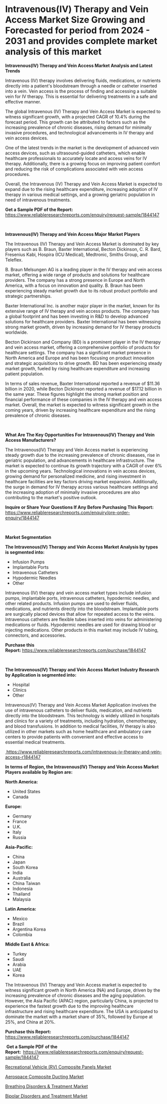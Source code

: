 <p><h1>Intravenous(IV) Therapy and Vein Access Market Size Growing and Forecasted for period from 2024 - 2031 and provides complete market analysis of this market</h1></p><p><strong>Intravenous(IV) Therapy and Vein Access Market Analysis and Latest Trends</strong></p>
<p><p>Intravenous (IV) therapy involves delivering fluids, medications, or nutrients directly into a patient's bloodstream through a needle or catheter inserted into a vein. Vein access is the process of finding and accessing a suitable vein for IV therapy. This is essential for delivering treatments in a safe and effective manner.</p><p>The global Intravenous (IV) Therapy and Vein Access Market is expected to witness significant growth, with a projected CAGR of 10.4% during the forecast period. This growth can be attributed to factors such as the increasing prevalence of chronic diseases, rising demand for minimally invasive procedures, and technological advancements in IV therapy and vein access devices.</p><p>One of the latest trends in the market is the development of advanced vein access devices, such as ultrasound-guided catheters, which enable healthcare professionals to accurately locate and access veins for IV therapy. Additionally, there is a growing focus on improving patient comfort and reducing the risk of complications associated with vein access procedures.</p><p>Overall, the Intravenous (IV) Therapy and Vein Access Market is expected to expand due to the rising healthcare expenditure, increasing adoption of IV therapy in various medical settings, and a growing geriatric population in need of intravenous treatments.</p></p>
<p><strong>Get a Sample PDF of the Report:&nbsp;</strong> <a href="https://www.reliableresearchreports.com/enquiry/request-sample/1844147">https://www.reliableresearchreports.com/enquiry/request-sample/1844147</a></p>
<p>&nbsp;</p>
<p><strong>Intravenous(IV) Therapy and Vein Access Major Market Players</strong></p>
<p><p>The Intravenous (IV) Therapy and Vein Access Market is dominated by key players such as B. Braun, Baxter International, Becton Dickinson, C. R. Bard, Fresenius Kabi, Hospira (ICU Medical), Medtronic, Smiths Group, and Teleflex. </p><p>B. Braun Melsungen AG is a leading player in the IV therapy and vein access market, offering a wide range of products and solutions for healthcare providers. The company has a strong presence in Europe and North America, with a focus on innovation and quality. B. Braun has been experiencing steady market growth due to its robust product portfolio and strategic partnerships.</p><p>Baxter International Inc. is another major player in the market, known for its extensive range of IV therapy and vein access products. The company has a global footprint and has been investing in R&D to develop advanced solutions for healthcare providers. Baxter International has been witnessing strong market growth, driven by increasing demand for IV therapy products worldwide.</p><p>Becton Dickinson and Company (BD) is a prominent player in the IV therapy and vein access market, offering a comprehensive portfolio of products for healthcare settings. The company has a significant market presence in North America and Europe and has been focusing on product innovation and strategic acquisitions to drive growth. BD has been experiencing steady market growth, fueled by rising healthcare expenditure and increasing patient population.</p><p>In terms of sales revenue, Baxter International reported a revenue of $11.36 billion in 2020, while Becton Dickinson reported a revenue of $17.12 billion in the same year. These figures highlight the strong market position and financial performance of these companies in the IV therapy and vein access market. Overall, the market is expected to witness significant growth in the coming years, driven by increasing healthcare expenditure and the rising prevalence of chronic diseases.</p></p>
<p>&nbsp;</p>
<p><strong>What Are The Key Opportunities For Intravenous(IV) Therapy and Vein Access Manufacturers?</strong></p>
<p><p>The Intravenous(IV) Therapy and Vein Access market is experiencing steady growth due to the increasing prevalence of chronic diseases, rise in geriatric population, and advancements in healthcare infrastructure. The market is expected to continue its growth trajectory with a CAGR of over 6% in the upcoming years. Technological innovations in vein access devices, growing demand for personalized medicine, and rising investment in healthcare facilities are key factors driving market expansion. Additionally, the surge in demand for IV therapy across various healthcare settings and the increasing adoption of minimally invasive procedures are also contributing to the market's positive outlook.</p></p>
<p><strong>Inquire or Share Your Questions If Any Before Purchasing This Report:</strong> <a href="https://www.reliableresearchreports.com/enquiry/pre-order-enquiry/1844147">https://www.reliableresearchreports.com/enquiry/pre-order-enquiry/1844147</a></p>
<p>&nbsp;</p>
<p><strong>Market Segmentation</strong></p>
<p><strong>The Intravenous(IV) Therapy and Vein Access Market Analysis by types is segmented into:</strong></p>
<p><ul><li>Infusion Pumps</li><li>Implantable Ports</li><li>Intravenous Catheters</li><li>Hypodermic Needles</li><li>Other</li></ul></p>
<p><p>Intravenous (IV) therapy and vein access market types include infusion pumps, implantable ports, intravenous catheters, hypodermic needles, and other related products. Infusion pumps are used to deliver fluids, medications, and nutrients directly into the bloodstream. Implantable ports are surgically placed devices that allow for repeated access to the veins. Intravenous catheters are flexible tubes inserted into veins for administering medications or fluids. Hypodermic needles are used for drawing blood or injecting medications. Other products in this market may include IV tubing, connectors, and accessories.</p></p>
<p><strong>Purchase this Report:&nbsp;</strong><a href="https://www.reliableresearchreports.com/purchase/1844147">https://www.reliableresearchreports.com/purchase/1844147</a></p>
<p>&nbsp;</p>
<p><strong>The Intravenous(IV) Therapy and Vein Access Market Industry Research by Application is segmented into:</strong></p>
<p><ul><li>Hospital</li><li>Clinics</li><li>Other</li></ul></p>
<p><p>Intravenous(IV) Therapy and Vein Access Market Application involves the use of intravenous catheters to deliver fluids, medication, and nutrients directly into the bloodstream. This technology is widely utilized in hospitals and clinics for a variety of treatments, including hydration, chemotherapy, and blood transfusions. In addition to medical facilities, IV therapy is also utilized in other markets such as home healthcare and ambulatory care centers to provide patients with convenient and effective access to essential medical treatments.</p></p>
<p><a href="https://www.reliableresearchreports.com/intravenous-iv-therapy-and-vein-access-r1844147">&nbsp;https://www.reliableresearchreports.com/intravenous-iv-therapy-and-vein-access-r1844147</a></p>
<p><strong>In terms of Region, the Intravenous(IV) Therapy and Vein Access Market Players available by Region are:</strong></p>
<p>
    <p> <strong> North America: </strong>
        <ul>
            <li>United States</li>
            <li>Canada</li>
        </ul>
        </p> 
    <p> <strong> Europe: </strong>
        <ul>
            <li>Germany</li>
            <li>France</li>
            <li>U.K.</li>
            <li>Italy</li>
            <li>Russia</li>
        </ul>
        </p> 
    <p> <strong> Asia-Pacific: </strong>
        <ul>
            <li>China</li>
            <li>Japan</li>
            <li>South Korea</li>
            <li>India</li>
            <li>Australia</li>
            <li>China Taiwan</li>
            <li>Indonesia</li>
            <li>Thailand</li>
            <li>Malaysia</li>
        </ul>
        </p> 
    <p> <strong> Latin America: </strong>
        <ul>
            <li>Mexico</li>
            <li>Brazil</li>
            <li>Argentina Korea</li>
            <li>Colombia</li>
        </ul>
        </p> 
    <p> <strong> Middle East & Africa: </strong>
        <ul>
            <li>Turkey</li>
            <li>Saudi</li>
            <li>Arabia</li>
            <li>UAE</li>
            <li>Korea</li>
        </ul>
    </p>
    </p>
<p><p>The Intravenous (IV) Therapy and Vein Access market is expected to witness significant growth in North America (NA) and Europe, driven by the increasing prevalence of chronic diseases and the aging population. However, the Asia Pacific (APAC) region, particularly China, is projected to experience the fastest growth due to the improving healthcare infrastructure and rising healthcare expenditure. The USA is anticipated to dominate the market with a market share of 35%, followed by Europe at 25%, and China at 20%.</p></p>
<p><strong>Purchase this Report: </strong><a href="https://www.reliableresearchreports.com/purchase/1844147">https://www.reliableresearchreports.com/purchase/1844147</a></p>
<p>&nbsp;<strong>Get a Sample PDF of the Report:&nbsp;&nbsp;</strong><a href="https://www.reliableresearchreports.com/enquiry/request-sample/1844147">https://www.reliableresearchreports.com/enquiry/request-sample/1844147</a></p>
<p><strong></strong></p>
<p><p><a href="https://issuu.com/reportprime-2/docs/recreational-vehicle-rv-composite-panels-market-si">Recreational Vehicle (RV) Composite Panels Market</a></p><p><a href="https://issuu.com/reportprime-2/docs/aerospace-composite-ducting-market-size-2030.pptx">Aerospace Composite Ducting Market</a></p><p><a href="https://github.com/ruddyyedelwadw/Market-Research-Report-List-2/blob/main/breathing-disorders-treatment-market.md">Breathing Disorders & Treatment Market</a></p><p><a href="https://github.com/jaidynmorantestelletmjzya/Market-Research-Report-List-2/blob/main/bipolar-disorders-and-treatment-market.md">Bipolar Disorders and Treatment Market</a></p></p>